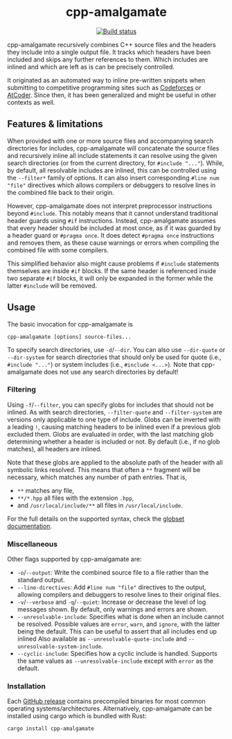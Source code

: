 <div align="center">

# cpp-amalgamate

[![Build status](https://github.com/Felerius/cpp-inline-includes/actions/workflows/ci.yml/badge.svg)](https://github.com/Felerius/cpp-inline-includes/actions)

</div>

cpp-amalgamate recursively combines C++ source files and the headers they include into a single
output file. It tracks which headers have been included and skips any further references to them.
Which includes are inlined and which are left as is can be precisely controlled.

It originated as an automated way to inline pre-written snippets when submitting to competitive
programming sites such as [Codeforces](https://codeforces.com/) or [AtCoder](https://atcoder.jp).
Since then, it has been generalized and might be useful in other contexts as well.

## Features & limitations

When provided with one or more source files and accompanying search directories for includes,
cpp-amalgamate will concatenate the source files and recursively inline all include statements it
can resolve using the given search directories (or from the current directory, for
`#include "..."`). While, by default, all resolvable includes are inlined, this can be controlled
using the `--filter*` family of options. It can also insert corresponding `#line num "file"`
directives which allows compilers or debuggers to resolve lines in the combined file back to their
origin.

However, cpp-amalgamate does not interpret preprocessor instructions beyond `#include`. This notably
means that it cannot understand traditional header guards using `#if` instructions. Instead,
cpp-amalgamate assumes that every header should be included at most once, as if it was guarded by a
header guard or `#pragma once`. It does detect `#pragma once` instructions and removes them, as
these cause warnings or errors when compiling the combined file with some compilers.

This simplified behavior also might cause problems if `#include` statements themselves are inside
`#if` blocks. If the same header is referenced inside two separate `#if` blocks, it will only be
expanded in the former while the latter `#include` will be removed.

## Usage

The basic invocation for cpp-amalgamate is

```shell
cpp-amalgamate [options] source-files...
```

To specify search directories, use `-d`/`--dir`. You can also use `--dir-quote` or `--dir-system`
for search directories that should only be used for quote (i.e., `#include "..."`) or system
includes (i.e., `#include <...>`). Note that cpp-amalgamate does not use any search directories by
default!

### Filtering

Using `-f`/`--filter`, you can specify globs for includes that should not be inlined. As with search
directories, `--filter-quote` and `--filter-system` are versions only applicable to one type of
include. Globs can be inverted with a leading `!`, causing matching headers to be inlined even if a
previous glob excluded them. Globs are evaluated in order, with the last matching glob determining
whether a header is included or not. By default (i.e., if no glob matches), all headers are inlined.

Note that these globs are applied to the absolute path of the header with all symbolic links
resolved. This means that often a `**` fragment will be necessary, which matches any number of path
entries. That is,

* `**` matches any file,
* `**/*.hpp` all files with the extension `.hpp`,
* and `/usr/local/include/**` all files in `/usr/local/include`.

For the full details on the supported syntax, check the
[globset documentation](https://docs.rs/globset/0.4.8/globset/#syntax).

### Miscellaneous

Other flags supported by cpp-amalgamate are:

* `-o`/`--output`: Write the combined source file to a file rather than the standard output.
* `--line-directives`: Add `#line num "file"` directives to the output, allowing compilers and
  debuggers to resolve lines to their original files.
* `-v`/`--verbose` and `-q`/`--quiet`: Increase or decrease the level of log messages shown. By
  default, only warnings and errors are shown.
* `--unresolvable-include`: Specifies what is done when an include cannot be resolved.  Possible
  values are `error`, `warn`, and `ignore`, with the latter being the default. This can be useful
  to assert that all includes end up inlined Also available as `--unresolvable-quote-include` and
  `--unresolvable-system-include`.
* `--cyclic-include`: Specifies how a cyclic include is handled. Supports the same values as
  `--unresolvable-include` except with `error` as the default.

### Installation

Each [GitHub release](https://github.com/Felerius/cpp-amalgamate/releases) contains precompiled
binaries for most common operating systems/architectures. Alternatively, cpp-amalgamate can be
installed using cargo which is bundled with Rust:

```shell
cargo install cpp-amalgamate
```
